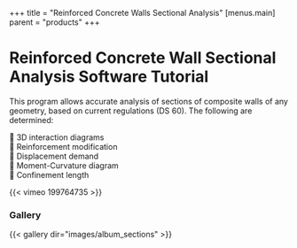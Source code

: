+++
title = "Reinforced Concrete Walls Sectional Analysis"
[menus.main]
  parent = "products"
+++

# Reinforced Concrete Wall Sectional Analysis Software Tutorial

This program allows accurate analysis of sections of composite walls of any geometry, based on current regulations (DS 60). The following are determined:

🔷 3D interaction diagrams  
🔷 Reinforcement modification  
🔷 Displacement demand  
🔷 Moment-Curvature diagram  
🔷 Confinement length

{{< vimeo 199764735 >}}

### Gallery

{{< gallery dir="images/album_sections" >}}
